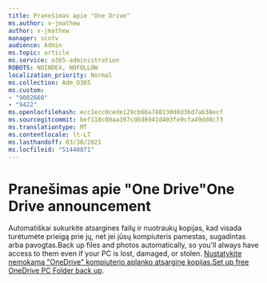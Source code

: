 ```yaml
---
title: Pranešimas apie "One Drive"
ms.author: v-jmathew
author: v-jmathew
manager: scotv
audience: Admin
ms.topic: article
ms.service: o365-administration
ROBOTS: NOINDEX, NOFOLLOW
localization_priority: Normal
ms.collection: Adm_O365
ms.custom:
- "9002660"
- "9422"
ms.openlocfilehash: ecc1ecc0cede129cb66a788130d8d3bd7ab38ecf
ms.sourcegitcommit: bef118c00aa397cd6d8941d403fe9cfa49dd8c73
ms.translationtype: MT
ms.contentlocale: lt-LT
ms.lasthandoff: 03/30/2021
ms.locfileid: "51440871"
---
```

# <a name="one-drive-announcement"></a><span data-ttu-id="59698-102">Pranešimas apie "One Drive"</span><span class="sxs-lookup"><span data-stu-id="59698-102">One Drive announcement</span></span>

<span data-ttu-id="59698-103">Automatiškai sukurkite atsargines failų ir nuotraukų kopijas, kad visada turėtumėte prieigą prie jų, net jei jūsų kompiuteris pamestas, sugadintas arba pavogtas.</span><span class="sxs-lookup"><span data-stu-id="59698-103">Back up files and photos automatically, so you'll always have access to them even if your PC is lost, damaged, or stolen.</span></span> <span data-ttu-id="59698-104">[Nustatykite nemokamą "OneDrive" kompiuterio aplanko atsarginę kopijas.](https://www.microsoft.com/microsoft-365/onedrive/pc-cloud-backup)</span><span class="sxs-lookup"><span data-stu-id="59698-104">[Set up free OneDrive PC Folder back up](https://www.microsoft.com/microsoft-365/onedrive/pc-cloud-backup).</span></span>
